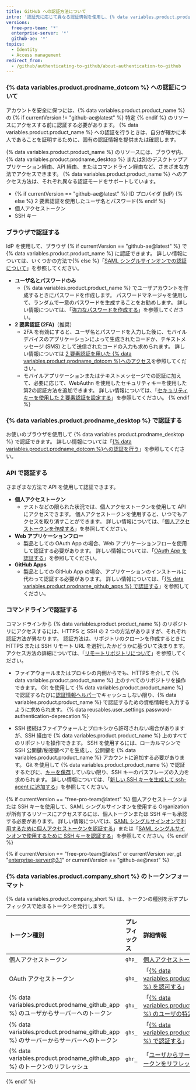 ```yaml
---
title: GitHub への認証方法について
intro: '認証先に応じて異なる認証情報を使用し、{% data variables.product.product_name %} への認証を行うことで、アカウントのリソースに安全にアクセスできます。'
versions:
  free-pro-team: '*'
  enterprise-server: '*'
  github-ae: '*'
topics:
  - Identity
  - Access management
redirect_from:
  - /github/authenticating-to-github/about-authentication-to-github
---
```

### {% data variables.product.prodname_dotcom %} への認証について

アカウントを安全に保つには、{% data variables.product.product_name %} の {% if currentVersion != "github-ae@latest" %} 特定 {% endif %} のリソースにアクセスする前に認証する必要があります。 {% data variables.product.product_name %} への認証を行うときは、自分が確かに本人であることを証明するために、固有の認証情報を提供または確認します。

{% data variables.product.product_name %} のリソースには、ブラウザ内、{% data variables.product.prodname_desktop %} または別のデスクトップアプリケーション経由、API 経由、またはコマンドライン経由など、さまざまな方法でアクセスできます。 {% data variables.product.product_name %} へのアクセス方法は、それぞれ異なる認証モードをサポートしています。

- {% if currentVersion == "github-ae@latest" %} ID プロバイダ (IdP) {% else %} 2 要素認証を使用したユーザ名とパスワード{% endif %}
- 個人アクセストークン
- SSH キー

### ブラウザで認証する

IdP を使用して、ブラウザ {% if currentVersion == "github-ae@latest" %} で {% data variables.product.product_name %} に認証できます。 詳しい情報については、いくつかの方法で{% else %}「[SAML シングルサインオンでの認証について](/github/authenticating-to-github/about-authentication-with-saml-single-sign-on)」を参照してください。

- **ユーザ名とパスワードのみ**
    - {% data variables.product.product_name %} でユーザアカウントを作成するときにパスワードを作成します。 パスワードマネージャを使用して、ランダムで一意のパスワードを生成することをお勧めします。 詳しい情報については、「[強力なパスワードを作成する](/github/authenticating-to-github/creating-a-strong-password)」を参照してください。
- **2 要素認証 (2FA)**（推奨）
    - 2FA を有効にすると、ユーザ名とパスワードを入力した後に、モバイルデバイスのアプリケーションによって生成されたコードか、テキストメッセージ (SMS) として送信されたコードの入力も求められます。 詳しい情報については [2 要素認証を用いた {% data variables.product.prodname_dotcom %}へのアクセス](/github/authenticating-to-github/accessing-github-using-two-factor-authentication#providing-a-2fa-code-when-signing-in-to-the-website)を参照してください。
    - モバイルアプリケーションまたはテキストメッセージでの認証に加えて、必要に応じて、WebAuthn を使用したセキュリティキーを使用した第2の認証方法を追加できます。 詳しい情報については、「[セキュリティキーを使用した 2 要素認証を設定する](/github/authenticating-to-github/configuring-two-factor-authentication#configuring-two-factor-authentication-using-a-security-key)」を参照してください。
{% endif %}

### {% data variables.product.prodname_desktop %} で認証する

お使いのブラウザを使用して {% data variables.product.prodname_desktop %} で認証できます。 詳しい情報については「[{% data variables.product.prodname_dotcom %}への認証を行う](/desktop/getting-started-with-github-desktop/authenticating-to-github)」を参照してください。

### API で認証する

さまざまな方法で API を使用して認証できます。

- **個人アクセストークン**
    - テストなどの限られた状況では、個人アクセストークンを使用して API にアクセスできます。 個人アクセストークンを使用すると、いつでもアクセスを取り消すことができます。 詳しい情報については、「[個人アクセストークンを作成する](/github/authenticating-to-github/creating-a-personal-access-token)」を参照してください。
- **Web アプリケーションフロー**
    - 製品としての OAuth App の場合、Web アプリケーションフローを使用して認証する必要があります。 詳しい情報については、「[OAuth App を認証する](/apps/building-oauth-apps/authorizing-oauth-apps/#web-application-flow)」を参照してください。
- **GitHub Apps**
    - 製品としての GitHub App の場合、アプリケーションのインストールに代わって認証する必要があります。 詳しい情報については、「[{% data variables.product.prodname_github_apps %} で認証する](/apps/building-github-apps/authenticating-with-github-apps/)」を参照してください。

### コマンドラインで認証する

コマンドラインから {% data variables.product.product_name %} のリポジトリにアクセスするには、HTTPS と SSH の 2 つの方法がありますが、それぞれ認証方法が異なります。 認証方法は、リポジトリのクローンを作成するときに HTTPS または SSH リモート URL を選択したかどうかに基づいて決まります。 アクセス方法の詳細については、「[リモートリポジトリについて](/github/getting-started-with-github/about-remote-repositories)」を参照してください。

* ファイアウォールまたはプロキシの内側からでも、HTTPS を介して {% data variables.product.product_name %} 上のすべてのリポジトリを操作できます。 Git を使用して {% data variables.product.product_name %} で認証するたびに[認証情報ヘルパー](/github/getting-started-with-github/caching-your-github-credentials-in-git)でキャッシュしない限り、{% data variables.product.product_name %} で認証するための資格情報を入力するように求められます。 {% data reusables.user_settings.password-authentication-deprecation %}

* SSH 接続はファイアウォールとプロキシから許可されない場合がありますが、SSH 経由で {% data variables.product.product_name %} 上のすべてのリポジトリを操作できます。 SSH を使用するには、ローカルマシンで SSH 公開鍵/秘密鍵ペアを生成し、公開鍵を {% data variables.product.product_name %} アカウントに追加する必要があります。 Git を使用して {% data variables.product.product_name %} で認証するたびに、[キーを保存](/github/authenticating-to-github/generating-a-new-ssh-key-and-adding-it-to-the-ssh-agent#adding-your-ssh-key-to-the-ssh-agent)していない限り、SSH キーのパスフレーズの入力を求められます。 詳しい情報については、「[新しい SSH キーを生成して ssh-agent に追加する](/github/authenticating-to-github/generating-a-new-ssh-key-and-adding-it-to-the-ssh-agent)」を参照してください。

{% if currentVersion == "free-pro-team@latest" %} 個人アクセストークンまたは SSH キーを使用して、SAML シングルサインオンを使用する Organization が所有するリソースにアクセスするには、個人トークンまたは SSH キーも承認する必要があります。 詳しい情報については、[SAML シングルサインオンで利用するために個人アクセストークンを認証する](/github/authenticating-to-github/authorizing-a-personal-access-token-for-use-with-saml-single-sign-on)」または「[SAML シングルサインオンで使用するために SSH キーを認証する](/github/authenticating-to-github/authorizing-an-ssh-key-for-use-with-saml-single-sign-on)」を参照してください。{% endif %}

{% if currentVersion == "free-pro-team@latest" or currentVersion ver_gt "enterprise-server@3.1" or currentVersion == "github-ae@next" %}

### {% data variables.product.company_short %} のトークンフォーマット

{% data variables.product.company_short %} は、トークンの種別を示すプレフィックスで始まるトークンを発行します。

| トークン種別                                                               | プレフィックス | 詳細情報                                                                                                                                              |
|:-------------------------------------------------------------------- |:------- |:------------------------------------------------------------------------------------------------------------------------------------------------- |
| 個人アクセストークン                                                           | `ghp_`  | [個人アクセストークンを作成する](/github/authenticating-to-github/creating-a-personal-access-token)                                                              |
| OAuth アクセストークン                                                       | `gho_`  | 「[{% data variables.product.prodname_oauth_apps %} を認可する](/developers/apps/authorizing-oauth-apps)」                                             |
| {% data variables.product.prodname_github_app %} のユーザからサーバーへのトークン  | `ghu_`  | 「[{% data variables.product.prodname_github_apps %} のユーザの特定と認可](/developers/apps/identifying-and-authorizing-users-for-github-apps)」            |
| {% data variables.product.prodname_github_app %} のサーバーからサーバーへのトークン | `ghs_`  | 「[{% data variables.product.prodname_github_apps %} で認証する](/developers/apps/authenticating-with-github-apps#authenticating-as-an-installation)」 |
| {% data variables.product.prodname_github_app %} のトークンのリフレッシュ      | `ghr_`  | 「[ユーザからサーバーに対するアクセストークンをリフレッシュする](/developers/apps/refreshing-user-to-server-access-tokens)」                                                      |

{% endif %}
